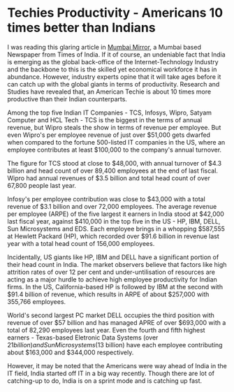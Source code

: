 # Techies Productivity - Americans 10 times better than Indians

I was reading this glaring article in <a href="http://www.mumbaimirror.com/">Mumbai Mirror</a>, a Mumbai based Newspaper from Times of India. If it of course, an undeniable fact that India is emerging as the global back-office of the Internet-Technology Industry and the backbone to this is the skilled yet economical workforce it has in abundance. However, industry experts opine that it will take ages before it can catch up with the global giants in terms of productivity. Research and Studies have revealed that, an American Techie is about 10 times more productive than their Indian counterparts.

Among the top five Indian IT Companies - TCS, Infosys, Wipro, Satyam Computer and HCL Tech - TCS is the biggest in the terms of annual revenue, but Wipro steals the show in terms of revenue per employee. But even Wipro's per employee revenue of just over $51,000 gets dwarfed when compared to the fortune 500-listed IT companies in the US, where an employee contributes at least $100,000 to the company's annual turnover.

The figure for TCS stood at close to $48,000, with annual turnover of $4.3 billion and head count of over 89,400 employees at the end of last fiscal. Wipro had annual revenues of $3.5 billion and total head count of over 67,800 people last year.

Infosy's per employee contribution was close to $43,000 with a total revenue of $3.1 billion and over 72,000 employees. The average revenue per employee (ARPE) of the five largest it earners in India stood at $42,000 last fiscal year, against $410,000 in the top five in the US - HP, IBM, DELL, Sun Microsystems and EDS. Each employee brings in a whopping $587,555 at Hewlett Packard (HP), which recorded over $91.6 billion in revenue last year with a total head count of 156,000 employees.

Incidentally, US giants like HP, IBM and DELL have a significant portion of their head count in India. The market observers believe that factors like high attrition rates of over 12 per cent and under-untilisation of resources are acting as a major hurdle to achieve high employee productivity for Indian firms. In the US, California-based HP is followed by IBM at the second with $91.4 billion of revenue, which results in ARPE of about $257,000 with 355,766 employees.

World's second largest PC market DELL occupies the third position with revenue of over $57 billion and has managed APRE of over $693,000 with a total of 82,290 employees last year. Even the fourth and fifth highest earners - Texas-based Eletronic Data Systems (over $21 billion) and Sun Microsystems ($13 billion) have each employee contributing about $163,000 and $344,000 respectively.

However, it may be noted that the Americans were way ahead of India in the IT field, India started off IT in a big way recently. Though there are lot of catching-up to do, India is on a sprint mode and is catching up fast.
